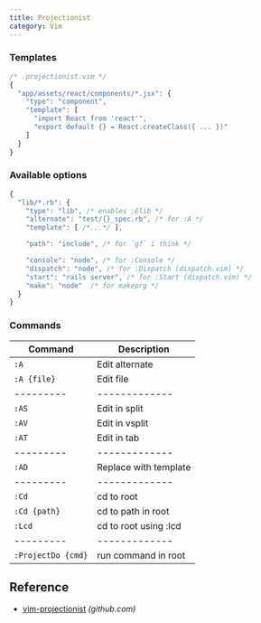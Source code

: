 ```yaml
---
title: Projectionist
category: Vim
---
```


### Templates

```js
/* .projectionist.vim */
{
  "app/assets/react/components/*.jsx": {
    "type": "component",
    "template": [
      "import React from 'react'",
      "export default {} = React.createClass({ ... })"
    ]
  }
}
```

### Available options

```js
{
  "lib/*.rb": {
    "type": "lib", /* enables :Elib */
    "alternate": "test/{}_spec.rb", /* for :A */
    "template": [ /*...*/ ],

    "path": "include", /* for `gf` i think */

    "console": "node", /* for :Console */
    "dispatch": "node", /* for :Dispatch (dispatch.vim) */
    "start": "rails server", /* for :Start (dispatch.vim) */
    "make": "node"  /* for makeprg */
  }
}
```

### Commands

| Command            | Description           |
| ------------------ | --------------------- |
| `:A`               | Edit alternate        |
| `:A {file}`        | Edit file             |
| ---------          | -------------         |
| `:AS`              | Edit in split         |
| `:AV`              | Edit in vsplit        |
| `:AT`              | Edit in tab           |
| ---------          | -------------         |
| `:AD`              | Replace with template |
| ---------          | -------------         |
| `:Cd`              | cd to root            |
| `:Cd {path}`       | cd to path in root    |
| `:Lcd`             | cd to root using :lcd |
| ---------          | -------------         |
| `:ProjectDo {cmd}` | run command in root   |

<!-- {.shortcuts} -->

## Reference

* [vim-projectionist](https://github.com/tpope/vim-projectionist) _(github.com)_
